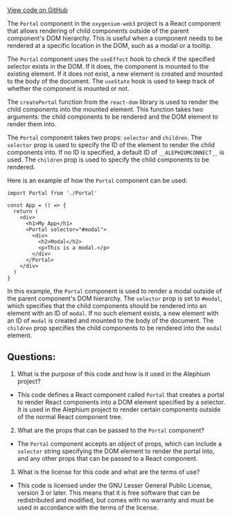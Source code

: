 [View code on GitHub](https://github.com/oxygenium/oxygenium-web3/packages/web3-react/src/components/Common/Portal/index.tsx)

The `Portal` component in the `oxygenium-web3` project is a React component that allows rendering of child components outside of the parent component's DOM hierarchy. This is useful when a component needs to be rendered at a specific location in the DOM, such as a modal or a tooltip.

The `Portal` component uses the `useEffect` hook to check if the specified selector exists in the DOM. If it does, the component is mounted to the existing element. If it does not exist, a new element is created and mounted to the body of the document. The `useState` hook is used to keep track of whether the component is mounted or not.

The `createPortal` function from the `react-dom` library is used to render the child components into the mounted element. This function takes two arguments: the child components to be rendered and the DOM element to render them into.

The `Portal` component takes two props: `selector` and `children`. The `selector` prop is used to specify the ID of the element to render the child components into. If no ID is specified, a default ID of `__ALEPHIUMCONNECT__` is used. The `children` prop is used to specify the child components to be rendered.

Here is an example of how the `Portal` component can be used:

```
import Portal from './Portal'

const App = () => {
  return (
    <div>
      <h1>My App</h1>
      <Portal selector="#modal">
        <div>
          <h2>Modal</h2>
          <p>This is a modal.</p>
        </div>
      </Portal>
    </div>
  )
}
```

In this example, the `Portal` component is used to render a modal outside of the parent component's DOM hierarchy. The `selector` prop is set to `#modal`, which specifies that the child components should be rendered into an element with an ID of `modal`. If no such element exists, a new element with an ID of `modal` is created and mounted to the body of the document. The `children` prop specifies the child components to be rendered into the `modal` element.
## Questions: 
 1. What is the purpose of this code and how is it used in the Alephium project?
- This code defines a React component called `Portal` that creates a portal to render React components into a DOM element specified by a selector. It is used in the Alephium project to render certain components outside of the normal React component tree.

2. What are the props that can be passed to the `Portal` component?
- The `Portal` component accepts an object of props, which can include a `selector` string specifying the DOM element to render the portal into, and any other props that can be passed to a React component.

3. What is the license for this code and what are the terms of use?
- This code is licensed under the GNU Lesser General Public License, version 3 or later. This means that it is free software that can be redistributed and modified, but comes with no warranty and must be used in accordance with the terms of the license.